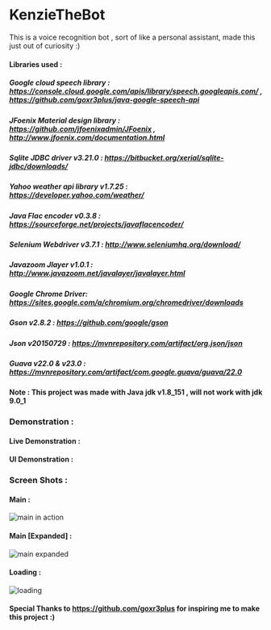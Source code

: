 # KenzieTheBot
This is a voice recognition bot , sort of like a personal assistant, made this just out of curiosity :)

#### Libraries used : 

##### Google cloud speech library : https://console.cloud.google.com/apis/library/speech.googleapis.com/ , https://github.com/goxr3plus/java-google-speech-api

##### JFoenix Material design library : https://github.com/jfoenixadmin/JFoenix , http://www.jfoenix.com/documentation.html

##### Sqlite JDBC driver v3.21.0 : https://bitbucket.org/xerial/sqlite-jdbc/downloads/

##### Yahoo weather api library v1.7.25 : https://developer.yahoo.com/weather/

##### Java Flac encoder v0.3.8 : https://sourceforge.net/projects/javaflacencoder/

##### Selenium Webdriver v3.7.1 : http://www.seleniumhq.org/download/

##### Javazoom Jlayer v1.0.1 : http://www.javazoom.net/javalayer/javalayer.html

##### Google Chrome Driver: https://sites.google.com/a/chromium.org/chromedriver/downloads

##### Gson v2.8.2 : https://github.com/google/gson

##### Json v20150729 : https://mvnrepository.com/artifact/org.json/json

##### Guava v22.0 & v23.0 : https://mvnrepository.com/artifact/com.google.guava/guava/22.0

#### Note : This project was made with Java jdk v1.8_151 , will not work with jdk 9.0_1

### Demonstration : 

#### Live Demonstration : 
#### UI Demonstration : 

### Screen Shots : 

#### Main : 
![main in action](https://user-images.githubusercontent.com/29705703/33759294-d4de9524-dc27-11e7-8766-017298184684.png)

#### Main [Expanded] : 
![main expanded](https://user-images.githubusercontent.com/29705703/33759326-ea6a36b4-dc27-11e7-92b3-6088b414991c.png)

#### Loading : 
![loading](https://user-images.githubusercontent.com/29705703/33759346-f88f2e16-dc27-11e7-94de-5b7c9d26a474.png)

#### Special Thanks to https://github.com/goxr3plus for inspiring me to make this project :)
